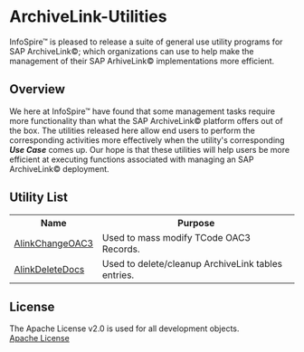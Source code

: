 # ArchiveLink-Utilities
InfoSpire&#8482; is pleased to release a suite of general use utility programs for SAP ArchiveLink&#169;; which organizations can use to help make the management of their SAP ArhiveLink&#169; implementations more efficient.

## Overview
We here at InfoSpire&#8482; have found that some management tasks require more functionality than what the SAP ArchiveLink&#169; platform offers out of the box. The utilities released here allow end users to perform the corresponding activities more effectively when the utility's corresponding _**Use Case**_ comes up. Our hope is that these utilities will help users be more efficient at executing functions associated with managing an SAP ArchiveLink&#169; deployment.

## Utility List
<table>
  <tr>
    <th>Name</th>
    <th>Purpose</th> 
  </tr>
  <tr>
    <td><a href="https://github.com/InfoSpire/ArchiveLink-Utilities/tree/master/AlinkChangeOAC3">AlinkChangeOAC3</a></td>
    <td>Used to mass modify TCode OAC3 Records.</td> 
  </tr>
  <tr>
    <td><a href="https://github.com/InfoSpire/ArchiveLink-Utilities/tree/master/AlinkDeleteDocs">AlinkDeleteDocs</a></td>
    <td>Used to delete/cleanup ArchiveLink tables entries.</td> 
  </tr>
</table>
 
## License
The Apache License v2.0 is used for all development objects.<br>
[Apache License](../blob/master/LICENSE)